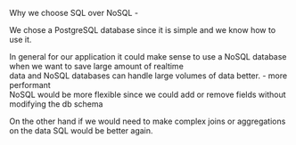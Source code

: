 Why we choose SQL over NoSQL - 

We chose a PostgreSQL database since it is simple and we know how to use it.  

In general for our application it could make sense to use a NoSQL database when we want to save large amount of realtime  
data and NoSQL databases can handle large volumes of data better. - more performant  
NoSQL would be more flexible since we could add or remove fields without modifying the db schema  

On the other hand if we would need to make complex joins or aggregations on the data SQL would be better again.
